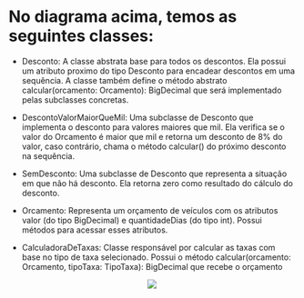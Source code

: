 
# No diagrama acima, temos as seguintes classes:

* Desconto: A classe abstrata base para todos os descontos. Ela possui um atributo proximo do tipo Desconto para encadear descontos em uma sequência. A classe também define o método abstrato calcular(orcamento: Orcamento): BigDecimal que será implementado pelas subclasses concretas.

* DescontoValorMaiorQueMil: Uma subclasse de Desconto que implementa o desconto para valores maiores que mil. Ela verifica se o valor do Orcamento é maior que mil e retorna um desconto de 8% do valor, caso contrário, chama o método calcular() do próximo desconto na sequência.

* SemDesconto: Uma subclasse de Desconto que representa a situação em que não há desconto. Ela retorna zero como resultado do cálculo do desconto.

* Orcamento: Representa um orçamento de veículos com os atributos valor (do tipo BigDecimal) e quantidadeDias (do tipo int). Possui métodos para acessar esses atributos.

* CalculadoraDeTaxas: Classe responsável por calcular as taxas com base no tipo de taxa selecionado. Possui o método calcular(orcamento: Orcamento, tipoTaxa: TipoTaxa): BigDecimal que recebe o orçamento

<div align="center">
  <img src="https://github.com/LucasMonteiiroo/Bertoti/blob/main/PadroesDeProjetos/Padr%C3%A3oStrategy/Sty.png">
 </div> 
